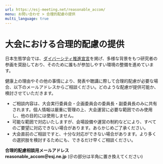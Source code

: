 ```yaml
---
url: https://esj-meeting.net/reasonable_accom/
menu: お問い合わせ > 合理的配慮の提供
multi_language: true
---
```


# 大会における合理的配慮の提供

日本生態学会では、<a href="https://www.esj.ne.jp/esj/#diversity" target="_blank">ダイバーシティ推進宣言</a>を掲げ、多様な背景をもつ研究者の参画を奨励しており、そのために誰もが参加しやすい環境の整備を進めています。

健康上の理由やその他の事情により、発表や聴講に際して合理的配慮が必要な場合、以下のメールアドレスからご相談ください。どのような配慮が提供可能か、検討させていただきます。

- ご相談内容は、大会実行委員会・企画委員会の委員長・副委員長のみに共有されます。個人情報は厳重に管理の上、大会運営に必要な範囲でのみ使用し、他の目的には使用しません。
- 可能な範囲で対応いたしますが、会場設備や運営の制約などにより、すべてのご要望に対応できない場合があります。あらかじめご了承ください。
- 大会直前のご相談ですと、十分な対応ができない場合があります。より多くの選択肢を検討するためにも、できるだけ早くご相談ください。

**合理的配慮相談用メールアドレス**  
**reasonable_accom＠esj.ne.jp** (＠の部分は半角に置き換えてください)
